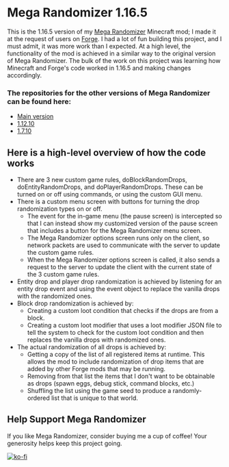 # Mega Randomizer 1.16.5
This is the 1.16.5 version of my [Mega Randomizer](https://github.com/stevefali/MegaRandomizer) Minecraft mod; I made it at the request of users on [Forge](https://www.curseforge.com/minecraft/mc-mods/mega-randomizer).
I had a lot of fun building this project, and I must admit, it was more work than I expected.
At a high level, the functionality of the mod is achieved in a similar way to the original version of Mega Randomizer. The bulk of the work on this project was learning how
Minecraft and Forge's code worked in 1.16.5 and making changes accordingly.

### The repositories for the other versions of Mega Randomizer can be found here:
- [Main version](https://github.com/stevefali/MegaRandomizer)
- [1.12.10](https://github.com/stevefali/MegaRandomizer1.12.10)
- [1.7.10](https://github.com/stevefali/MegaRandomizer1.7.10)


## Here is a high-level overview of how the code works
- There are 3 new custom game rules, doBlockRandomDrops, doEntityRandomDrops, and doPlayerRandomDrops. These can be turned on or off using commands, or using the custom GUI menu.
- There is a custom menu screen with buttons for turning the drop randomization types on or off.
    - The event for the in-game menu (the pause screen) is intercepted so that I can instead show my customized version of the pause screen that includes a button for the Mega Randomizer menu screen.
    - The Mega Randomizer options screen runs only on the client, so network packets are used to communicate with the server to update the custom game rules.
    - When the Mega Randomizer options screen is called, it also sends a request to the server to update the client with the current state of the 3 custom game rules.
- Entity drop and player drop randomization is achieved by listening for an entity drop event and using the event object to replace the vanilla drops with the randomized ones.
- Block drop randomization is achieved by:
    - Creating a custom loot condition that checks if the drops are from a block.
    - Creating a custom loot modifier that uses a loot modifier JSON file to tell the system to check for the custom loot condition and then replaces the vanilla drops with randomized ones.
- The actual randomization of all drops is achieved by:
    - Getting a copy of the list of all registered items at runtime. This allows the mod to include randomization of drop items that are added by other Forge mods that may be running.
    - Removing from that list the items that I don't want to be obtainable as drops (spawn eggs, debug stick, command blocks, etc.)
    - Shuffling the list using the game seed to produce a randomly-ordered list that is unique to that world.
 
## Help Support Mega Randomizer
If you like Mega Randomizer, consider buying me a cup of coffee! Your generosity helps keep this project going.

[![ko-fi](https://ko-fi.com/img/githubbutton_sm.svg)](https://ko-fi.com/H2H5103UQ6)
